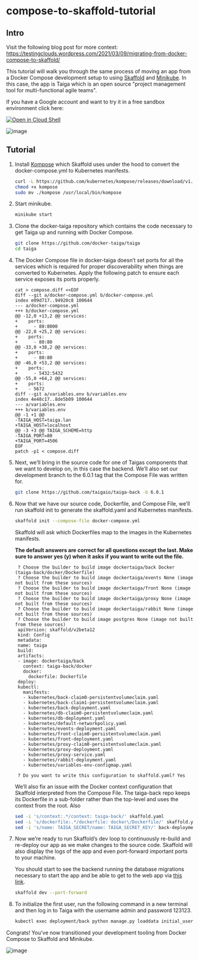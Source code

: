 # compose-to-skaffold-tutorial

## Intro

Visit the following blog post for more context:
https://testingclouds.wordpress.com/2021/03/09/migrating-from-docker-compose-to-skaffold/

This tutorial will walk you through the same process of moving an app from a Docker Compose development setup to using [Skaffold](https://skaffold.dev) and [Minikube](https://minikube.sigs.k8s.io/docs/). In this case, the app is Taiga which is an open source "project management tool for multi-functional agile teams".

If you have a Google account and want to try it in a free sandbox environment click here:

[![Open in Cloud Shell](https://gstatic.com/cloudssh/images/open-btn.svg)](https://ssh.cloud.google.com/cloudshell/editor?cloudshell_git_repo=https%3A%2F%2Fgithub.com%2Fviglesiasce%2Fcompose-to-skaffold-tutorial&cloudshell_workspace=.&cloudshell_tutorial=README.md)

![image](https://user-images.githubusercontent.com/410279/110428648-7a2d4380-805e-11eb-8744-8ded85136b5d.png)

## Tutorial

1. Install [Kompose](https://kompose.io/) which Skaffold uses under the hood to convert the docker-compose.yml to Kubernetes manifests.

    ```sh
    curl -L https://github.com/kubernetes/kompose/releases/download/v1.22.0/kompose-linux-amd64 -o kompose
    chmod +x kompose
    sudo mv ./kompose /usr/local/bin/kompose
    ```

1. Start minikube.

    ```sh
    minikube start
    ```

1. Clone the docker-taiga repository which contains the code necessary to get Taiga up and running with Docker Compose.
 
    ```sh
    git clone https://github.com/docker-taiga/taiga
    cd taiga
    ```

1. The Docker Compose file in docker-taiga doesn’t set ports for all the services which is required for proper discoverability when things are converted to Kubernetes. Apply the following patch to ensure each service exposes its ports properly.

    ```shell
    cat > compose.diff <<EOF
    diff --git a/docker-compose.yml b/docker-compose.yml
    index e09d717..94920c8 100644
    --- a/docker-compose.yml
    +++ b/docker-compose.yml
    @@ -12,0 +13,2 @@ services:
    +    ports:
    +      - 80:8000
    @@ -22,0 +25,2 @@ services:
    +    ports:
    +      - 80:80
    @@ -33,0 +38,2 @@ services:
    +    ports:
    +      - 80:80
    @@ -46,0 +53,2 @@ services:
    +    ports:
    +      - 5432:5432
    @@ -55,0 +64,2 @@ services:
    +    ports:
    +    - 5672
    diff --git a/variables.env b/variables.env
    index 4e48c17..8de5b09 100644
    --- a/variables.env
    +++ b/variables.env
    @@ -1 +1 @@
    -TAIGA_HOST=taiga.lan
    +TAIGA_HOST=localhost
    @@ -3 +3 @@ TAIGA_SCHEME=http
    -TAIGA_PORT=80
    +TAIGA_PORT=4506
    EOF
    patch -p1 < compose.diff
    ```

1. Next, we’ll bring in the source code for one of Taigas components that we want to develop on, in this case the backend. We’ll also set our development branch to the 6.0.1 tag that the Compose File was written for.

    ```sh
    git clone https://github.com/taigaio/taiga-back -b 6.0.1
    ```

1. Now that we have our source code, Dockerfile, and Compose File, we’ll run skaffold init to generate the skaffold.yaml and Kubernetes manifests.

    ```sh
    skaffold init --compose-file docker-compose.yml
    ```
  
    Skaffold will ask which Dockerfiles map to the images in the Kubernetes manifests.
    
    **The default answers are correct for all questions except the last. Make sure to answer yes (y) when it asks if you want to write out the file.**
  
        ? Choose the builder to build image dockertaiga/back Docker (taiga-back/docker/Dockerfile)
        ? Choose the builder to build image dockertaiga/events None (image not built from these sources)
        ? Choose the builder to build image dockertaiga/front None (image not built from these sources)
        ? Choose the builder to build image dockertaiga/proxy None (image not built from these sources)
        ? Choose the builder to build image dockertaiga/rabbit None (image not built from these sources)
        ? Choose the builder to build image postgres None (image not built from these sources)
        apiVersion: skaffold/v2beta12
        kind: Config
        metadata:
        name: taiga
        build:
        artifacts:
        - image: dockertaiga/back
          context: taiga-back/docker
          docker:
            dockerfile: Dockerfile
        deploy:
        kubectl:
          manifests:
          - kubernetes/back-claim0-persistentvolumeclaim.yaml
          - kubernetes/back-claim1-persistentvolumeclaim.yaml
          - kubernetes/back-deployment.yaml
          - kubernetes/db-claim0-persistentvolumeclaim.yaml
          - kubernetes/db-deployment.yaml
          - kubernetes/default-networkpolicy.yaml
          - kubernetes/events-deployment.yaml
          - kubernetes/front-claim0-persistentvolumeclaim.yaml
          - kubernetes/front-deployment.yaml
          - kubernetes/proxy-claim0-persistentvolumeclaim.yaml
          - kubernetes/proxy-deployment.yaml
          - kubernetes/proxy-service.yaml
          - kubernetes/rabbit-deployment.yaml
          - kubernetes/variables-env-configmap.yaml

        ? Do you want to write this configuration to skaffold.yaml? Yes

    We’ll also fix an issue with the Docker context configuration that Skaffold interpreted from the Compose File. The taiga-back repo keeps its Dockerfile in a sub-folder rather than the top-level and uses the context from the root. Also

    ```sh
    sed -i 's/context:.*/context: taiga-back/' skaffold.yaml
    sed -i 's/dockerfile:.*/dockerfile: docker\/Dockerfile/' skaffold.yaml
    sed -i 's/name: TAIGA_SECRET/name: TAIGA_SECRET_KEY/' back-deployment.yaml
    ```

1. Now we’re ready to run Skaffold’s dev loop to continuously re-build and re-deploy our app as we make changes to the source code. Skaffold will also display the logs of the app and even port-forward important ports to your machine.

    You should start to see the backend running the database migrations necessary to start the app and be able to get to the web app via [this link]( http://localhost:4056).

    ```sh
    skaffold dev --port-forward
    ```
  
1. To initialize the first user, run the following command in a new terminal and then log in to Taiga with the username admin and password 123123.

    ```sh
    kubectl exec deployment/back python manage.py loaddata initial_user
    ```

Congrats! You’ve now transitioned your development tooling from Docker Compose to Skaffold and Minikube.

![image](https://user-images.githubusercontent.com/410279/110429760-3fc4a600-8060-11eb-8e25-bc2faa702c42.png)
